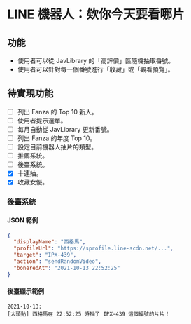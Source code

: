 # LINE 機器人：欸你今天要看哪片

## 功能

- 使用者可以從 JavLibrary 的「高評價」區隨機抽取番號。
- 使用者可以針對每一個番號進行「收藏」或「觀看預覽」。

## 待實現功能

- [ ] 列出 Fanza 的 Top 10 新人。
- [ ] 使用者提示選單。
- [ ] 每月自動從 JavLibrary 更新番號。
- [ ] 列出 Fanza 的年度 Top 10。
- [ ] 設定目前機器人抽片的類型。
- [ ] 推薦系統。
- [ ] 後臺系統。
- [x] 十連抽。
- [x] 收藏女優。

### 後臺系統

#### JSON 範例

```json
{
  "displayName": "西格馬",
  "profileUrl": "https://sprofile.line-scdn.net/...",
  "target": "IPX-439",
  "action": "sendRandomVideo",
  "boneredAt": "2021-10-13 22:52:25"
}
```

#### 後臺顯示範例

```
2021-10-13:
[大頭貼] 西格馬在 22:52:25 時抽了 IPX-439 這個編號的片片！
```
